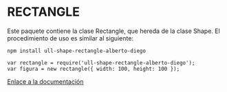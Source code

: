 # RECTANGLE

Este paquete contiene la clase Rectangle, que hereda de la clase Shape. El procedimiento de uso es similar al siguiente:

```
npm install ull-shape-rectangle-alberto-diego

var rectangle = require('ull-shape-rectangle-alberto-diego');
var figura = new rectangle({ width: 100, height: 100 });
```

[Enlace a la documentación](https://ull-esit-dsi-1617.github.io/creacion-de-paquetes-npm-alberto-diego-rectangle/)
